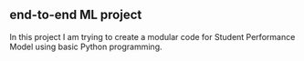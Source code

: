 ## end-to-end ML project

In this project I am trying to create a modular code for Student Performance Model using basic Python programming.

